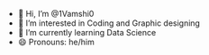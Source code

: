 - 👋 Hi, I’m @1Vamshi0
- 👀 I’m interested in Coding and Graphic designing
- 🌱 I’m currently learning Data Science
- 😄 Pronouns: he/him

<!---
1Vamshi0/1Vamshi0 is a ✨ special ✨ repository because its `README.md` (this file) appears on your GitHub profile.
You can click the Preview link to take a look at your changes.
--->
